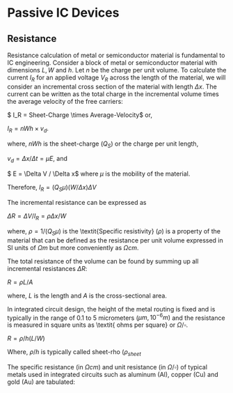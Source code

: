# Passive IC Devices

## Resistance

Resistance calculation of metal or semiconductor material is fundamental to IC engineering.
Consider a block of metal or semiconductor material with dimensions $L, W$ and $h$. Let $n$ be the charge per unit volume.
To calculate the current $I_R$ for an applied voltage $V_R$ across the length of the material, we will consider an incremental cross section of the material with length $\Delta x$. The current can be written as the total charge in the incremental volume times the average velocity of the free carriers: 

$ I_R = Sheet-Charge \times Average-Velocity$ or, 

$I_R = nWh \times v_d$. 

where, $nWh$ is the sheet-charge ($Q_S$) or the charge per unit length,  

$v_d=\Delta x / \Delta t = \mu E$, and 

$ E = \Delta V / \Delta x$ where $\mu$ is the mobility of the material.

Therefore, $I_R = (Q_S \mu)(W/\Delta x) \Delta V$

The incremental resistance can be expressed as 

$\Delta R = \Delta V / I_R = \rho \Delta x/W$

where, $\rho = 1/(Q_S \mu)$ is the \textit{Specific resistivity} ($\rho$) is a property of the material that can be defined as the resistance per unit volume expressed in SI units of $\Omega m$ but more conveniently as $\Omega cm$. 

The total resistance of the volume can be found by summing up all incremental resistances $\Delta R$:

$R = \rho L/A$

where, $L$ is the length and $A$ is the cross-sectional area.

In integrated circuit design, the height of the metal routing is fixed and is typically in the range of $0.1$ to $5$ micrometers ($\mu m, 10^{-6} m)$ and the resistance is measured in square units as \textit{ ohms per square} or $\Omega/\square$.

$R = \rho/h (L/W)$

Where, $\rho/h$ is typically called sheet-rho ($\rho_{sheet}$

The specific resistance (in $\Omega cm$) and unit resistance (in $\Omega/\square$) of typical metals used in integrated circuits such as aluminum (Al), copper (Cu) and gold (Au) are tabulated:
